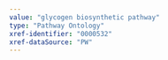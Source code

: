 ```yaml
---
value: "glycogen biosynthetic pathway"
type: "Pathway Ontology"
xref-identifier: "0000532"
xref-dataSource: "PW"
---
```


